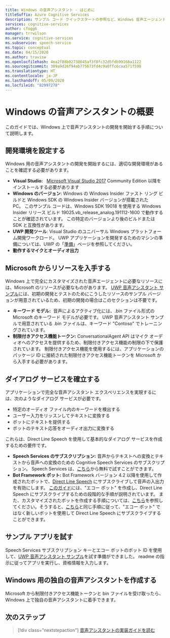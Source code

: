 ```yaml
---
title: Windows の音声アシスタント - はじめに
titleSuffix: Azure Cognitive Services
description: サンプル コード クイックスタートの参照など、Windows 音声エージェントの開発を開始する手順。
services: cognitive-services
author: cfogg6
manager: trrwilson
ms.service: cognitive-services
ms.subservice: speech-service
ms.topic: conceptual
ms.date: 04/15/2020
ms.author: travisw
ms.openlocfilehash: 4ea2f88b02738645af3f8fc32d5fdb99168a1122
ms.sourcegitcommit: 309a9d26f94ab775673fd4c9a0ffc6caa571f598
ms.translationtype: HT
ms.contentlocale: ja-JP
ms.lasthandoff: 05/09/2020
ms.locfileid: "82997278"
---
```

# <a name="getting-started-with-voice-assistants-on-windows"></a>Windows の音声アシスタントの概要

このガイドでは、Windows 上で音声アシスタントの開発を開始する手順について説明します。

## <a name="set-up-your-development-environment"></a>開発環境を設定する

Windows 用の音声アシスタントの開発を開始するには、適切な開発環境があることを確認する必要があります。

- **Visual Studio:**   [Microsoft Visual Studio 2017](https://visualstudio.microsoft.com/) Community Edition 以降をインストールする必要があります
- **Windows のバージョン**: Windows の Windows Insider ファスト リング ビルドと Windows SDK の Windows Insider バージョンが搭載された PC。 このサンプル コードは、Windows SDK 19018 を使用する Windows Insider リリース ビルド 19025.vb_release_analog.191112-1600 で動作することが確認されています。 この特定のバージョンより後のビルドまたは SDK と互換性があります。
- **UWP 開発ツール**: Visual Studio のユニバーサル Windows プラットフォーム開発ワークロード。 UWP アプリケーションを開発するためのマシンの準備については、UWP の「[準備](https://docs.microsoft.com/windows/uwp/get-started/get-set-up)」ページを参照してください。
- **動作するマイクとオーディオ出力**

## <a name="obtain-resources-from-microsoft"></a>Microsoft からリソースを入手する

Windows 上で完全にカスタマイズされた音声エージェントに必要なリソースには、Microsoft のリソースが必要なものがあります。 [UWP 音声アシスタント サンプル](windows-voice-assistants-faq.md#the-uwp-voice-assistant-sample)には、初期の開発とテストのためにこうしたリソースのサンプル バージョンが用意されているため、初期の開発の場合はこのセクションは不要です。

- **キーワード モデル:**  音声によるアクティブ化には、.bin ファイル形式の Microsoft のキーワード モデルが必要です。 UWP 音声アシスタント サンプルで用意されている .bin ファイルは、キーワード "Contoso" でトレーニングされています。
- **制限付きアクセス機能トークン:** ConversationalAgent API はマイク オーディオへのアクセスを提供するため、制限付きアクセス機能の制限の下で保護されています。 制限付きアクセス機能を使用するには、アプリケーションのパッケージ ID に接続された制限付きアクセス機能トークンを Microsoft から入手する必要があります。

## <a name="establish-a-dialog-service"></a>ダイアログ サービスを確立する

アプリケーションで完全な音声アシスタント エクスペリエンスを実現するには、次のようなダイアログ サービスが必要です。

- 特定のオーディオ ファイル内のキーワードを検出する
- ユーザー入力をリッスンしてテキストに変換する
- ボットにテキストを提供する
- ボットのテキスト応答をオーディオ出力に変換する

これらは、Direct Line Speech を使用して基本的なダイアログ サービスを作成するための要件です。

- **Speech Services のサブスクリプション:** 音声からテキストへの変換とテキストから音声への変換のための Cognitive Speech Services のサブスクリプション。 Speech Services は、[こちら](https://docs.microsoft.com/azure/cognitive-services/speech-service/get-started)から無料で試すことができます。
- **Bot Framework ボット:** Bot Framework バージョン 4.2 以降を使用して作成されたボットで、[Direct Line Speech](https://docs.microsoft.com/azure/cognitive-services/speech-service/direct-line-speech) にサブスクライブして音声の入出力を有効にします。 [このガイド](https://docs.microsoft.com/azure/cognitive-services/speech-service/tutorial-voice-enable-your-bot-speech-sdk)には、"エコー ボット" を作成し、Direct Line Speech にサブスクライブするための段階的な手順が説明されています。 また、カスタマイズされたボットを作成する手順については、[こちら](https://blog.botframework.com/2018/05/07/build-a-microsoft-bot-framework-bot-with-the-bot-builder-sdk-v4/)を参照してください。そうすると、[こちら](https://docs.microsoft.com/azure/cognitive-services/speech-service/tutorial-voice-enable-your-bot-speech-sdk)と同じ手順に従って、"エコー ボット" ではなく新しいボットを使用して Direct Line Speech にサブスクライブすることができます。

## <a name="try-out-the-sample-app"></a>サンプル アプリを試す

Speech Services サブスクリプション キーとエコー ボットのボット ID を使用して、[UWP 音声アシスタント サンプル](windows-voice-assistants-faq.md#the-uwp-voice-assistant-sample)を試す準備ができました。 readme の指示に従ってアプリを実行し、資格情報を入力します。

## <a name="create-your-own-voice-assistant-for-windows"></a>Windows 用の独自の音声アシスタントを作成する

Microsoft から制限付きアクセス機能トークンと bin ファイルを受け取ったら、Windows 上で独自の音声アシスタントに着手できます。

## <a name="next-steps"></a>次のステップ

> [!div class="nextstepaction"]
> [音声アシスタントの実装ガイドを読む](windows-voice-assistants-implementation-guide.md)
